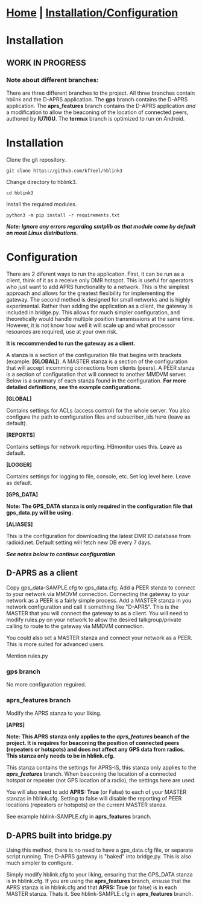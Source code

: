 # [Home](https://kf7eel.github.io/hblink3/) | [Installation/Configuration](/hblink3/install.html)


# Installation

## WORK IN PROGRESS


### Note about different branches:

There are three different branches to the project. All three branches contain hblink and the D-APRS application. The **gps** branch contains the D-APRS application. The **aprs_features** branch contains the D-APRS application _and_ a modification to allow the beaconing of the location of connected peers, authored by **IU7IGU**. The **termux** branch is optimized to run on Android.


# Installation

Clone the git repository.

`git clone https://github.com/kf7eel/hblink3`

Change directory to hblink3.

`cd hblink3`

Install the required modules.

`python3 -m pip install -r requirements.txt`

_**Note: Ignore any errors regarding smtplib as that module come by default on most Linux distributions.**_


# Configuration

There are 2 diferent ways to run the application. 
First, it can be run as a client, think of it as a receive only DMR hotspot. This is useful for operators who just want
 to add APRS functionality to a network. This is the simplest approach and allows for the greatest flexibility for implementing the gateway.
 The second method is designed for small networks and is highly experimental. Rather than adding the application as a client, the gateway is included in bridge.py. This allows for much simpler configuration, and theoretically would
 handle multiple position transmissions at the same time. However, it is not know how well it will scale up and what processor resources are required, use at your own risk.
 
 **It is reccommended to run the gateway as a client.**
 
 A stanza is a section of the configuration file that begins with brackets (example: **[GLOBAL]**). A MASTER stanza is a section of the configuration that will accept incomming connections from clients (peers). A PEER stanza is a section of configuration that will connect to another MMDVM server. Below is a summary of each stanza found in the configuration. **For more detailed definitions, see the example configurations.**
 
 **[GLOBAL]**
 
 Contains settings for ACLs (access control) for the whole server. You also configure the path to configuration files and subscriber_ids here (leave as default).
 
 **[REPORTS]**
 
 Contains settings for network reporting. HBmonitor uses this. Leave as default.
 
 **[LOGGER]**
 
 Contains settings for logging to file, console, etc. Set log level here. Leave as default.
 
 **[GPS_DATA]**

**Note: The GPS_DATA stanza is only required in the configuration file that gps_data.py will be using.**
 
 
 **[ALIASES]**
 
 This is the configuration for downloading the latest DMR ID database from radioid.net. Default setting will fetch new DB every 7 days.
  
  
 _**See notes below to continue configuration**_
 
 
## D-APRS as a client
 
 Copy gps_data-SAMPLE.cfg to gps_data.cfg. Add a PEER stanza to connect to your network via MMDVM connection. Connecting the gateway to your network as a PEER is a fairly simple process. Add a MASTER stanza in you network configuration and call it something like "D-APRS". This is the MASTER that you will connect the gateway to as a client. You will need to modify rules.py on your network to allow the desired talkgroup/private calling to route to the gateway via MMDVM connection.
 
 You could also set a MASTER stanza and connect your network as a PEER. This is more suited for advanced users.
 
 Mention rules.py

### gps branch

No more configuration reguired.

### aprs_features branch

Modify the APRS stanza to your liking.

 **[APRS]**

**Note: This APRS stanza only applies to the _aprs_features_ beanch of the project. It is requires for beaconing the position of connected peers (repeaters or hotspots) and does not affect any GPS data from radios. This stanza only needs to be in hblink.cfg.**
 
 This stanza contains the settings for APRS-IS, this stanza only applies to the **_aprs_features_** branch. When beaconing the location of a connected hotspot or repeater (not GPS location of a radio), the settings here are used.
 
 You will also need to add **APRS: True** (or False) to each of your MASTER stanzas in hblink.cfg. Setting to false will disable the reporting of PEER locations (repeaters or hotspots) on the current MASTER stanza.
 
 See example hblink-SAMPLE.cfg in **aprs_features** branch.

## D-APRS built into bridge.py

Using this method, there is no need to have a gps_data.cfg file, or separate script running. The D-APRS gateway is "baked" into bridge.py. This is also much simpler to configure.

Simply modify hblink.cfg to your liking, ensuring that the GPS_DATA stanza is in hblink.cfg. If you are using the **aprs_features** branch, ensuse that the APRS stanza is in hblink.cfg and that **APRS: True** (or false) is in each MASTER stanza. Thats it. See hblink-SAMPLE.cfg in **aprs_features** branch.
  
 

 
